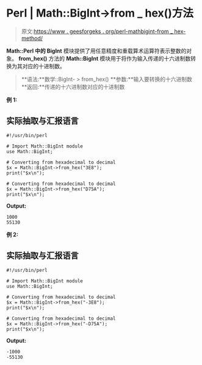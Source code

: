 # Perl | Math::BigInt->from _ hex()方法

> 原文:[https://www . geesforgeks . org/perl-mathbigint-from _ hex-method/](https://www.geeksforgeeks.org/perl-mathbigint-from_hex-method/)

**Math::Perl 中的 BigInt** 模块提供了用任意精度和重载算术运算符表示整数的对象。
**from_hex()** 方法的 **Math::BigInt** 模块用于将作为输入传递的十六进制数转换为其对应的十进制数。

> **语法:**数学::BigInt- > from_hex()
> **参数:**输入要转换的十六进制数
> **返回:**传递的十六进制数对应的十进制数

**例 1:**

## 实际抽取与汇报语言

```
#!/usr/bin/perl

# Import Math::BigInt module
use Math::BigInt;

# Converting from hexadecimal to decimal
$x = Math::BigInt->from_hex("3E8");
print("$x\n");

# Converting from hexadecimal to decimal
$x = Math::BigInt->from_hex("D75A");
print("$x\n");
```

**Output:** 

```
1000
55130
```

**例 2:**

## 实际抽取与汇报语言

```
#!/usr/bin/perl

# Import Math::BigInt module
use Math::BigInt;

# Converting from hexadecimal to decimal
$x = Math::BigInt->from_hex("-3E8");
print("$x\n");

# Converting from hexadecimal to decimal
$x = Math::BigInt->from_hex("-D75A");
print("$x\n");
```

**Output:** 

```
-1000
-55130
```